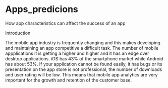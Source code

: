 # Apps_predicions
How app characteristics can affect the success of an app

Introduction

The mobile app industry is frequently changing and this makes developing and maintaining an app
competitive a difficult task. The number of mobile appplications it is getting a higher and higher and it
has an edge over desktop applications. iOS has 43% of the smartphone market while Android has about
53%. If your application cannot be found easily, it has bugs or its presentation on the app store is not
professional, the number of downloads and user rating will be low. This means that mobile app
analytics are very important for the growth and retention of the customer base. 

